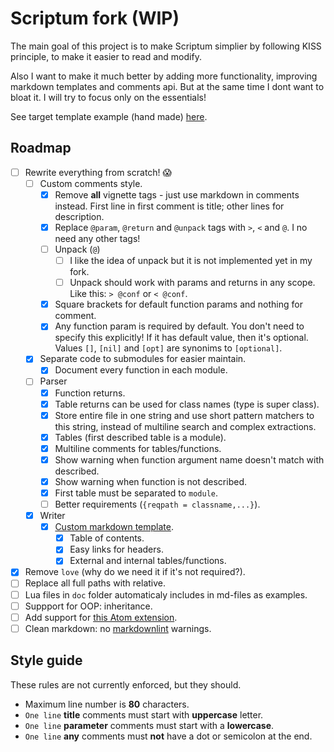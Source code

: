 # Scriptum fork (WIP)

The main goal of this project is to make Scriptum simplier by following KISS
principle, to make it easier to read and modify.

Also I want to make it much better by adding more functionality, improving
markdown templates and comments api. But at the same time I dont want to bloat
it. I will try to focus only on the essentials!

See target template example (hand made)
[here](https://github.com/lua-rocks/object).

## Roadmap

- [ ] Rewrite everything from scratch! 😱
  - [ ] Custom comments style.
    - [x] Remove **all** vignette tags - just use markdown in comments instead.
      First line in first comment is title; other lines for description.
    - [x] Replace `@param`, `@return` and `@unpack` tags with `>`, `<` and `@`.
      I no need any other tags!
    - [ ] Unpack (`@`)
      - [ ] I like the idea of unpack but it is not implemented yet in my fork.
      - [ ] Unpack should work with params and returns in any scope.
        Like this: `> @conf` or `< @conf`.
    - [x] Square brackets for default function params and nothing for comment.
    - [x] Any function param is required by default. You don't need to
      specify this explicitly! If it has default value, then it's optional.
      Values `[]`, `[nil]` and `[opt]` are synonims to `[optional]`.
  - [x] Separate code to submodules for easier maintain.
    - [x] Document every function in each module.
  - [ ] Parser
    - [x] Function returns.
    - [x] Table returns can be used for class names (type is super class).
    - [x] Store entire file in one string and use short pattern matchers
      to this string, instead of multiline search and complex extractions.
    - [x] Tables (first described table is a module).
    - [x] Multiline comments for tables/functions.
    - [x] Show warning when function argument name doesn't match with described.
    - [x] Show warning when function is not described.
    - [x] First table must be separated to `module`.
    - [ ] Better requirements (`{reqpath = classname,...}`).
  - [x] Writer
    - [x] [Custom markdown template](https://github.com/lua-rocks/object).
      - [x] Table of contents.
      - [x] Easy links for headers.
      - [x] External and internal tables/functions.
- [x] Remove `love` (why do we need it if it's not required?).
- [ ] Replace all full paths with relative.
- [ ] Lua files in `doc` folder automaticaly includes in md-files as examples.
- [ ] Suppport for OOP: inheritance.
- [ ] Add support for
    [this Atom extension](https://github.com/dapetcu21/atom-autocomplete-lua).
- [ ] Clean markdown:
    no [markdownlint](https://github.com/DavidAnson/markdownlint) warnings.

## Style guide

These rules are not currently enforced, but they should.

- Maximum line number is **80** characters.
- `One line` **title** comments must start with **uppercase** letter.
- `One line` **parameter** comments must start with a **lowercase**.
- `One line` **any** comments must **not** have a dot or semicolon at the end.
